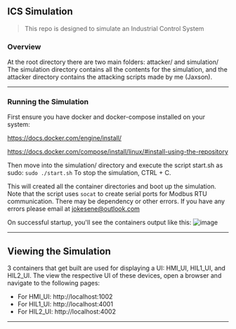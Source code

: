 ## ICS Simulation
> This repo is designed to simulate an Industrial Control System

### Overview
At the root directory there are two main folders: attacker/ and simulation/
The simulation directory contains all the contents for the simulation, and the attacker directory contains the attacking scripts made by me (Jaxson).

---
### Running the Simulation
First ensure you have docker and docker-compose installed on your system:

https://docs.docker.com/engine/install/

https://docs.docker.com/compose/install/linux/#install-using-the-repository

Then move into the simulation/ directory and execute the script start.sh as sudo:
`sudo ./start.sh`
To stop the simulation, CTRL + C.

This will created all the container directories and boot up the simulation. Note that the script uses `socat` to create serial ports for Modbus RTU communication. There may be dependency or other errors. If you have any errors please email at jokesene@outlook.com

On successful startup, you'll see the containers output like this:
![image](https://github.com/user-attachments/assets/8ddbd45e-0c3c-4b31-a5b9-137d3ba12471)

---
## Viewing the Simulation
3 containers that get built are used for displaying a UI: HMI_UI, HIL1_UI, and HIL2_UI. The view the respective UI of these devices, open a browser and navigate to the following pages:
- For HMI_UI: http://localhost:1002
- For HIL1_UI: http://localhost:4001
- For HIL2_UI: http://localhost:4002

---
